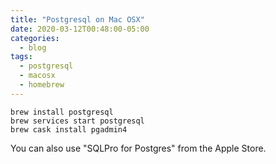 ```yaml
---
title: "Postgresql on Mac OSX"
date: 2020-03-12T00:48:00-05:00
categories:
  - blog
tags:
  - postgresql
  - macosx
  - homebrew
---
```


```
brew install postgresql
brew services start postgresql
brew cask install pgadmin4
```

You can also use "SQLPro for Postgres" from the Apple Store.
